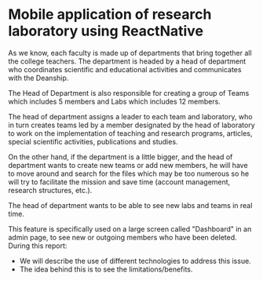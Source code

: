 # Mobile application of research laboratory using ReactNative
  As we know, each faculty is made up of departments that bring together all the college teachers. The department is headed by a head of department who coordinates scientific and educational activities and communicates with the Deanship.

  The Head of Department is also responsible for creating a group of Teams which includes 5 members and Labs which includes 12 members.

  The head of department assigns a leader to each team and laboratory, who in turn creates teams led by a member designated by the head of laboratory to work on the implementation of teaching and research programs, articles, special scientific activities, publications and studies.

  On the other hand, if the department is a little bigger, and the head of department wants to create new teams or add new members, he will have to move around and search for the files which may be too numerous so he will try to facilitate the mission and save time (account management, research structures, etc.).

  The head of department wants to be able to see new labs and teams in real time.

  This feature is specifically used on a large screen called "Dashboard" in an admin page, to see new or outgoing members who have been deleted. During this report:
  * We will describe the use of different technologies to address this issue.
  * The idea behind this is to see the limitations/benefits.
